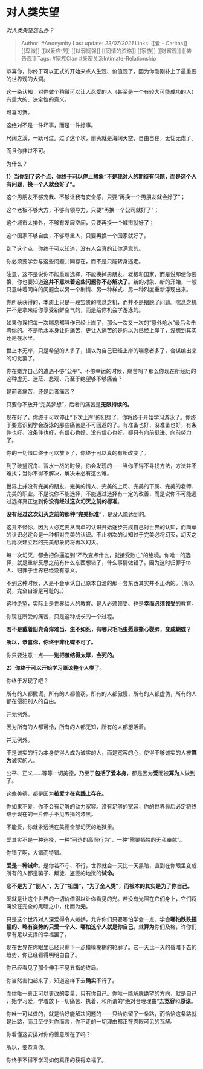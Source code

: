 # 对人类失望
*对人类失望怎么办？*

> Author: #Anonymity
Last update: *23/07/2021* 
Links: [[爱 - Caritas]] [[卑微]] [[以爱应恨]] [[以弱悯强]] [[同情的资格]] [[家族]] [[财富观]] [[祷告观]]
Tags:  #家族Clan  #亲密关系Intimate-Relationship   


恭喜你，你终于可以正式的开始来点人生观、价值观了，因为你刚刚补上了最重要的世界观的大洞。

这一条认知，对你做个稍微可以让人忍受的人（甚至是一个有较大可能成功的人）有重大的、决定性的意义。

可喜可贺。

这绝对不是一件坏事，而是一件好事。

尺阔之溪，一跃可过。过了这个坎，前头就是海阔天空，自由自在，无忧无虑了。

而且你非过不可。

为什么？

**1）当你到了这个点，你终于可以停止想象“不是我对人的期待有问题，而是这个人有问题，换一个人就会好了”。**

这个男朋友不够宠我、不够让我有安全感，只要“再换一个男朋友就会好了”；

这个老板不够大方，不够有领导力，只要“再换一个公司就好了”；

这个城市太排外，不够有发展空间，只要再换一个城市就好了；

这个国家不够自由，不够尊重人，只要再换一个国家就好了。

到了这个点，你终于可以知道，没有人会真的让你满意的。

你必须要学会与这些问题共同存在，而不是只能转身逃走。

注意，这不是说你不能重新选择，不能换掉男朋友、老板和国家，而是说即使你要换，你也要知道**这并不意味着这些问题你不必解决了**。新的对象、新的开始，一般只意味着同样的问题会以另一个剧情、另一种样式、另一种烈度重新浮现出来。

你所获获得的，本质上只是一段宝贵的喘息之机，而并不是摆脱了问题。喘息之机并不是拿来给你享受新鲜空气的，而是给你机会学游泳的。

如果你误把每一次喘息都当作已经上岸了，那么一次又一次的“意外呛水”最后会击垮你的。不是呛水本身让你痛苦，更让人痛苦的是你以为已经上岸了，没想到其实还是在水里。

世上本无岸，只是希望的人多了，误以为自己已经上岸的喘息者多了，合谋编出来的幻觉罢了。

你在嫌弃自己的遭遇不够“公平”、不够幸运的时候，痛苦吗？那么你现在所经历的这种虚无、迷茫、悲观、乃至于绝望够不够痛苦？

是前者痛苦，还是后者痛苦？

只要你不放开“完美梦想”，后者的痛苦是**无限持续的。**

现在好了，你终于可以停止“下次上岸”的幻想了，你将终于开始学习游泳了。你终于要意识到学会游泳的那些痛苦是不可回避的了。有准备也好、没准备也好，有条件也好、没条件也好，有信心也好、没有信心也好，都只有向前挺进、向前努力了。

你的一切借口终于可以放下了，你终于可以真的有所改变了。

到了破釜沉舟、背水一战的时候，你会发现的——当你不得不寻找方法，方法并不难找；当你不得不解决，解决未必有这么难。

世界上并没有完美的朋友、完美的情人、完美的上司、完美的下属、完美的老师、完美的职业。不是说你不能选择，不能通过选择有一定的改善，而是说你不可能通过选择真正达到**你没有经过这次幻灭之前的标准**。

**没有经过这次幻灭之前的那种“完美标准”**，是没人能达到的。

这并不怪你，因为人必定要从简单的认识开始逐步完成自己对世界的认知，而简单的认识必定会是一种相对完美的认识。不止初次的认知过于完美必将幻灭，幻灭之后再次建立起的完美想象仍将再次幻灭。

每一次幻灭，都会把你逼迫到“不改变点什么，就接受败亡”的绝境。你唯一的选择，就是重新反思之前有什么东西想错了，什么事情做错了。因为这时归罪于ta人、归罪于世界已经没有意义。

不到这种时候，人是不会承认自己原本自洽的那一套东西其实并不正确的。（所以说，完全自洽是可耻的。）

这种绝望，实际上是世界给人的教育。是人必须领受、也是**幸而必须领受**的教育。

你现在所受的痛苦，只是这种成长的一个过程。

**若不是戴着旧壳奇痒难当、生不如死，有哪只毛毛虫愿意撕心裂肺，变成蝴蝶？**

**所以，恭喜你，你终于非化蝶不可了。**

你只要注意一点——**别把茧结得太厚，会死的。**

**2）你终于可以开始学习原谅整个人类了。**

你终于发现了吧？

所有的人都撒谎，所有的人都偷窃，所有的人都傲慢，所有的人都虚伪，所有的人都在侵犯别人的自由。

并无例外。

因为所有的人都可怜，所有的人都无知，所有的人都想活着。

并无例外。

不是诚实的行为本身使得人成为诚实的人，而是宽容的心，使得不够诚实的人被**算为**诚实的人。

公平、正义……等等一切美德，乃至于**包括了爱本身**，都是因为**爱**而被**算为**人做到了。

这些美德，都是因为**被爱**才**在实践上存在。**

你如果不爱，你不会有足够的动力宽容。没有足够的宽容，你的世界最后必定将终结于现在的一片伸手不见五指的漆黑。

不能爱，你就永远活在美德全部幻灭的地狱里。

爱其实不是一种选择，一种“可选的高尚行为”，一种“需要牺牲的无私奉献”。

你错了啊，大错而特错。

**爱是一种诫命**。是你若不守、不行，世界就会一天比一天黑暗，直到在你眼里变成所有的人都是骗子、叛徒、盗匪的地狱的**诫命。**

**它不是为了“别人”、为了“祖国”，“为了全人类”，而根本的其实是为了你自己。**

爱就是让这个世界的一切价值得以让你看见的光。若没有光照在它们身上，它们将淹没在完全的黑暗之中，化而为**无**。

只是这个世界对人深爱得令人嫉妒，允许你们只要哪怕学会一点、学会**哪怕跌跌撞撞的、略有姿势的只爱一个人、哪怕这个人就是你自己**，就**算为**你们及格，许你们享有足以支撑的幸福罢了。

现在世界在你眼里已经只剩下一点模模糊糊的轮廓了。它一天比一天的昏暗下去的趋势，你已经看得明明白白了。

你已经看见了那个伸手不见五指的终局。

你当然害怕起来了，知道这样下去**确实**不行了。

而你唯一真正可以更改的变量，只有你自己。你唯一能解脱绝望的方向，就是自己开始学习爱，学着放下一切痛苦、执着、和所谓的“绝对合理理由”去**宽容**和**原谅**。

你唯一可以做的，就是恰好能解决问题的——只给你留了一条路，而恰恰这条路就是出路，而且至少对你而言，你不走的一切理由都正在肉眼可见的瓦解。

你看懂这安排对你的善意所在了吗？

  


所以，要恭喜你。

你终于不得不学习如何真正的获得幸福了。



